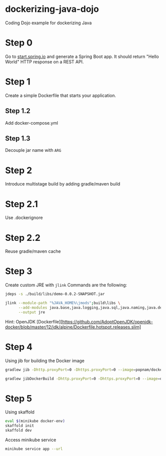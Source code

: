 # dockerizing-java-dojo
Coding Dojo example for dockerizing Java

# Step 0
Go to [start.spring.io](https://start.spring.io/) and generate a Spring Boot app.
It should return "Hello World" HTTP response on a REST API. 

# Step 1
Create a simple Dockerfile that starts your application.

## Step 1.2
Add docker-compose.yml

## Step 1.3
Decouple jar name with `ARG`

# Step 2
Introduce multistage build by adding gradle/maven build

# Step 2.1
Use .dockerignore

# Step 2.2
Reuse gradle/maven cache

# Step 3
Create custom JRE with `jlink`
Commands are the following:
```bash
jdeps -s ./build/libs/demo-0.0.2-SNAPSHOT.jar
```

```bash
jlink --module-path "%JAVA_HOME%\jmods";build\libs \
      --add-modules java.base,java.logging,java.sql,java.naming,java.desktop,java.security.jgss,java.management,java.instrument \
      --output jre
```

Hint: OpenJDK [Dockerfile][https://github.com/AdoptOpenJDK/openjdk-docker/blob/master/12/jdk/alpine/Dockerfile.hotspot.releases.slim]

# Step 4
Using jib for building the Docker image
```bash
gradlew jib -Dhttp.proxyPort=0 -Dhttps.proxyPort=0 --image=popnam/dockerizing-java-dojo
```

```bash
gradlew jibDockerBuild -Dhttp.proxyPort=0 -Dhttps.proxyPort=0 --image=dockerizing-java-dojo
```

# Step 5
Using skaffold

```bash
eval $(minikube docker-env)
skaffold init
skaffold dev
```

Access minikube service
```bash
minikube service app --url
```